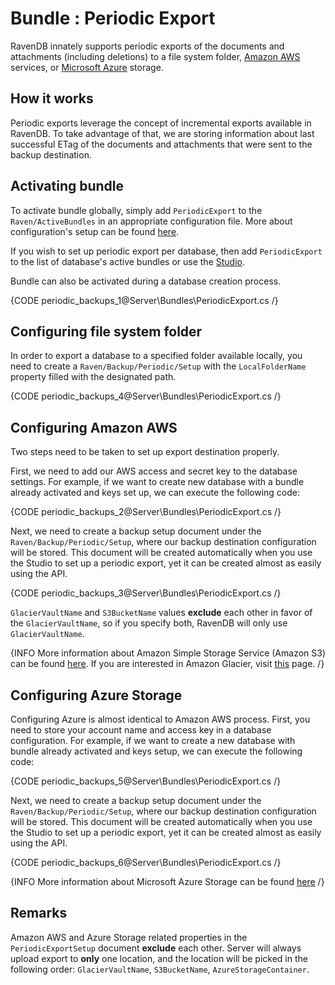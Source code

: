 # Bundle : Periodic Export

RavenDB innately supports periodic exports of the documents and attachments (including deletions) to a file system folder, [Amazon AWS](https://aws.amazon.com/) services, or [Microsoft Azure](https://azure.microsoft.com/) storage.  

## How it works

Periodic exports leverage the concept of incremental exports available in RavenDB. To take advantage of that, we are storing information about last successful ETag of the documents and attachments that were sent to the backup destination.

## Activating bundle

To activate bundle globally, simply add `PeriodicExport` to the `Raven/ActiveBundles` in  an appropriate configuration file. More about configuration's setup can be found [here](../../server/configuration/configuration-options).

If you wish to set up periodic export per database, then add `PeriodicExport` to the list of database's active bundles or use the [Studio](../../studio/overview/settings/periodic-export).

Bundle can also be activated during a database creation process.

{CODE periodic_backups_1@Server\Bundles\PeriodicExport.cs /}

## Configuring file system folder

In order to export a database to a specified folder available locally, you need to create a `Raven/Backup/Periodic/Setup` with the `LocalFolderName` property filled with the designated path.

{CODE periodic_backups_4@Server\Bundles\PeriodicExport.cs /}

## Configuring Amazon AWS

Two steps need to be taken to set up export destination properly.

First, we need to add our AWS access and secret key to the database settings. For example, if we want to create new database with a bundle already activated and keys set up, we can execute the following code:

{CODE periodic_backups_2@Server\Bundles\PeriodicExport.cs /}

Next, we need to create a backup setup document under the `Raven/Backup/Periodic/Setup`, where our backup destination configuration will be stored. This document will be created automatically when you use the Studio to set up a periodic export, yet it can be created almost as easily using the API.

{CODE periodic_backups_3@Server\Bundles\PeriodicExport.cs /}

`GlacierVaultName` and `S3BucketName` values **exclude** each other in favor of the `GlacierVaultName`, so if you specify both, RavenDB will only use `GlacierVaultName`. 

{INFO More information about Amazon Simple Storage Service (Amazon S3) can be found [here](https://aws.amazon.com/s3/). If you are interested in Amazon Glacier, visit [this](https://aws.amazon.com/glacier/) page. /}

## Configuring Azure Storage

Configuring Azure is almost identical to Amazon AWS process. First, you need to store your account name and access key in a database configuration. For example, if we want to create a new database with bundle already activated and keys setup, we can execute the following code:

{CODE periodic_backups_5@Server\Bundles\PeriodicExport.cs /}

Next, we need to create a backup setup document under the `Raven/Backup/Periodic/Setup`, where our backup destination configuration will be stored. This document will be created automatically when you use the Studio to set up a periodic export, yet it can be created almost as easily using the API.

{CODE periodic_backups_6@Server\Bundles\PeriodicExport.cs /}

{INFO More information about Microsoft Azure Storage can be found [here](https://azure.microsoft.com/en-us/services/storage/) /}

## Remarks

Amazon AWS and Azure Storage related properties in the `PeriodicExportSetup` document **exclude** each other. Server will always upload export to **only** one location, and the location will be picked in the following order: `GlacierVaultName`, `S3BucketName`, `AzureStorageContainer`.

